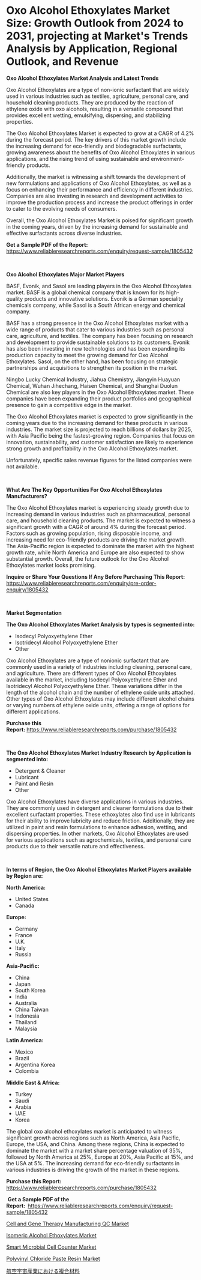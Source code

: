<p><h1>Oxo Alcohol Ethoxylates Market Size: Growth Outlook from 2024 to 2031, projecting at Market's Trends Analysis by Application, Regional Outlook, and Revenue</h1></p><p><strong>Oxo Alcohol Ethoxylates Market Analysis and Latest Trends</strong></p>
<p><p>Oxo Alcohol Ethoxylates are a type of non-ionic surfactant that are widely used in various industries such as textiles, agriculture, personal care, and household cleaning products. They are produced by the reaction of ethylene oxide with oxo alcohols, resulting in a versatile compound that provides excellent wetting, emulsifying, dispersing, and stabilizing properties.</p><p>The Oxo Alcohol Ethoxylates Market is expected to grow at a CAGR of 4.2% during the forecast period. The key drivers of this market growth include the increasing demand for eco-friendly and biodegradable surfactants, growing awareness about the benefits of Oxo Alcohol Ethoxylates in various applications, and the rising trend of using sustainable and environment-friendly products.</p><p>Additionally, the market is witnessing a shift towards the development of new formulations and applications of Oxo Alcohol Ethoxylates, as well as a focus on enhancing their performance and efficiency in different industries. Companies are also investing in research and development activities to improve the production process and increase the product offerings in order to cater to the evolving needs of consumers.</p><p>Overall, the Oxo Alcohol Ethoxylates Market is poised for significant growth in the coming years, driven by the increasing demand for sustainable and effective surfactants across diverse industries.</p></p>
<p><strong>Get a Sample PDF of the Report:&nbsp;</strong> <a href="https://www.reliableresearchreports.com/enquiry/request-sample/1805432">https://www.reliableresearchreports.com/enquiry/request-sample/1805432</a></p>
<p>&nbsp;</p>
<p><strong>Oxo Alcohol Ethoxylates Major Market Players</strong></p>
<p><p>BASF, Evonik, and Sasol are leading players in the Oxo Alcohol Ethoxylates market. BASF is a global chemical company that is known for its high-quality products and innovative solutions. Evonik is a German speciality chemicals company, while Sasol is a South African energy and chemical company. </p><p>BASF has a strong presence in the Oxo Alcohol Ethoxylates market with a wide range of products that cater to various industries such as personal care, agriculture, and textiles. The company has been focusing on research and development to provide sustainable solutions to its customers. Evonik has also been investing in new technologies and has been expanding its production capacity to meet the growing demand for Oxo Alcohol Ethoxylates. Sasol, on the other hand, has been focusing on strategic partnerships and acquisitions to strengthen its position in the market.</p><p>Ningbo Lucky Chemical Industry, Jiahua Chemistry, Jiangyin Huayuan Chemical, Wuhan Jihechang, Haisen Chemical, and Shanghai Duolun Chemical are also key players in the Oxo Alcohol Ethoxylates market. These companies have been expanding their product portfolios and geographical presence to gain a competitive edge in the market.</p><p>The Oxo Alcohol Ethoxylates market is expected to grow significantly in the coming years due to the increasing demand for these products in various industries. The market size is projected to reach billions of dollars by 2025, with Asia Pacific being the fastest-growing region. Companies that focus on innovation, sustainability, and customer satisfaction are likely to experience strong growth and profitability in the Oxo Alcohol Ethoxylates market.</p><p>Unfortunately, specific sales revenue figures for the listed companies were not available.</p></p>
<p>&nbsp;</p>
<p><strong>What Are The Key Opportunities For Oxo Alcohol Ethoxylates Manufacturers?</strong></p>
<p><p>The Oxo Alcohol Ethoxylates market is experiencing steady growth due to increasing demand in various industries such as pharmaceutical, personal care, and household cleaning products. The market is expected to witness a significant growth with a CAGR of around 4% during the forecast period. Factors such as growing population, rising disposable income, and increasing need for eco-friendly products are driving the market growth. The Asia-Pacific region is expected to dominate the market with the highest growth rate, while North America and Europe are also expected to show substantial growth. Overall, the future outlook for the Oxo Alcohol Ethoxylates market looks promising.</p></p>
<p><strong>Inquire or Share Your Questions If Any Before Purchasing This Report:</strong> <a href="https://www.reliableresearchreports.com/enquiry/pre-order-enquiry/1805432">https://www.reliableresearchreports.com/enquiry/pre-order-enquiry/1805432</a></p>
<p>&nbsp;</p>
<p><strong>Market Segmentation</strong></p>
<p><strong>The Oxo Alcohol Ethoxylates Market Analysis by types is segmented into:</strong></p>
<p><ul><li>Isodecyl Polyoxyethylene Ether</li><li>Isotridecyl Alcohol Polyoxyethylene Ether</li><li>Other</li></ul></p>
<p><p>Oxo Alcohol Ethoxylates are a type of nonionic surfactant that are commonly used in a variety of industries including cleaning, personal care, and agriculture. There are different types of Oxo Alcohol Ethoxylates available in the market, including Isodecyl Polyoxyethylene Ether and Isotridecyl Alcohol Polyoxyethylene Ether. These variations differ in the length of the alcohol chain and the number of ethylene oxide units attached. Other types of Oxo Alcohol Ethoxylates may include different alcohol chains or varying numbers of ethylene oxide units, offering a range of options for different applications.</p></p>
<p><strong>Purchase this Report:&nbsp;</strong><a href="https://www.reliableresearchreports.com/purchase/1805432">https://www.reliableresearchreports.com/purchase/1805432</a></p>
<p>&nbsp;</p>
<p><strong>The Oxo Alcohol Ethoxylates Market Industry Research by Application is segmented into:</strong></p>
<p><ul><li>Detergent & Cleaner</li><li>Lubricant</li><li>Paint and Resin</li><li>Other</li></ul></p>
<p><p>Oxo Alcohol Ethoxylates have diverse applications in various industries. They are commonly used in detergent and cleaner formulations due to their excellent surfactant properties. These ethoxylates also find use in lubricants for their ability to improve lubricity and reduce friction. Additionally, they are utilized in paint and resin formulations to enhance adhesion, wetting, and dispersing properties. In other markets, Oxo Alcohol Ethoxylates are used for various applications such as agrochemicals, textiles, and personal care products due to their versatile nature and effectiveness.</p></p>
<p>&nbsp;</p>
<p><strong>In terms of Region, the Oxo Alcohol Ethoxylates Market Players available by Region are:</strong></p>
<p>
    <p> <strong> North America: </strong>
        <ul>
            <li>United States</li>
            <li>Canada</li>
        </ul>
        </p> 
    <p> <strong> Europe: </strong>
        <ul>
            <li>Germany</li>
            <li>France</li>
            <li>U.K.</li>
            <li>Italy</li>
            <li>Russia</li>
        </ul>
        </p> 
    <p> <strong> Asia-Pacific: </strong>
        <ul>
            <li>China</li>
            <li>Japan</li>
            <li>South Korea</li>
            <li>India</li>
            <li>Australia</li>
            <li>China Taiwan</li>
            <li>Indonesia</li>
            <li>Thailand</li>
            <li>Malaysia</li>
        </ul>
        </p> 
    <p> <strong> Latin America: </strong>
        <ul>
            <li>Mexico</li>
            <li>Brazil</li>
            <li>Argentina Korea</li>
            <li>Colombia</li>
        </ul>
        </p> 
    <p> <strong> Middle East & Africa: </strong>
        <ul>
            <li>Turkey</li>
            <li>Saudi</li>
            <li>Arabia</li>
            <li>UAE</li>
            <li>Korea</li>
        </ul>
    </p>
    </p>
<p><p>The global oxo alcohol ethoxylates market is anticipated to witness significant growth across regions such as North America, Asia Pacific, Europe, the USA, and China. Among these regions, China is expected to dominate the market with a market share percentage valuation of 35%, followed by North America at 25%, Europe at 20%, Asia Pacific at 15%, and the USA at 5%. The increasing demand for eco-friendly surfactants in various industries is driving the growth of the market in these regions.</p></p>
<p><strong>Purchase this Report: </strong><a href="https://www.reliableresearchreports.com/purchase/1805432">https://www.reliableresearchreports.com/purchase/1805432</a></p>
<p>&nbsp;<strong>Get a Sample PDF of the Report:&nbsp;&nbsp;</strong><a href="https://www.reliableresearchreports.com/enquiry/request-sample/1805432">https://www.reliableresearchreports.com/enquiry/request-sample/1805432</a></p>
<p><strong></strong></p>
<p><p><a href="https://issuu.com/reportprime-2/docs/cell-and-gene-therapy-manufacturing-qc-market-size">Cell and Gene Therapy Manufacturing QC Market</a></p><p><a href="https://github.com/mbisetmhermsr/Market-Research-Report-List-1/blob/main/isomeric-alcohol-ethoxylates-market.md">Isomeric Alcohol Ethoxylates Market</a></p><p><a href="https://issuu.com/reportprime-2/docs/smart-microbial-cell-counter-market-size-2030.pptx">Smart Microbial Cell Counter Market</a></p><p><a href="https://github.com/zjyglelu/Market-Research-Report-List-1/blob/main/polyvinyl-chloride-paste-resin-market.md">Polyvinyl Chloride Paste Resin Market</a></p><p><a href="https://github.com/avwofrml53535/Market-Research-Report-List-1/blob/main/7417758192679.md">航空宇宙産業における複合材料</a></p></p>